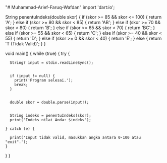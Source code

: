 "# Muhammad-Arief-Faruq-Wafdan" 
import 'dart:io';

String penentuIndeks(double skor) {
  if (skor >= 85 && skor <= 100) {
    return 'A';
  } else if (skor >= 80 && skor < 85) {
    return 'AB';
  } else if (skor >= 70 && skor < 80) {
    return 'B';
  } else if (skor >= 65 && skor < 70) {
    return 'BC';
  } else if (skor >= 55 && skor < 65) {
    return 'C';
  } else if (skor >= 40 && skor < 55) {
    return 'D';
  } else if (skor >= 0 && skor < 40) {
    return 'E';
  } else {
    return 'T (Tidak Valid)';
  }
}

void main() {
  while (true) {
    try {
    
      String? input = stdin.readLineSync();

     
      if (input != null) {
        print('Program selesai.');
        break;
      }

      
      double skor = double.parse(input!);

      
      String indeks = penentuIndeks(skor);
      print('Indeks nilai Anda: $indeks');

    } catch (e) {
  
      print('Input tidak valid, masukkan angka antara 0-100 atau "exit".');
    }
  }
}
